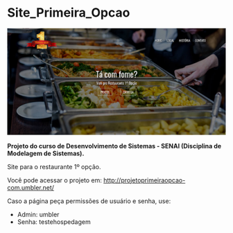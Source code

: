 # Site_Primeira_Opcao

![Print da tela inicial](midia/primeira-opcao.png?raw=true "Optional Title")


**Projeto do curso de Desenvolvimento de Sistemas - SENAI (Disciplina de Modelagem de Sistemas).**

Site para o restaurante 1º opção.

Você pode acessar o projeto em:
http://projetoprimeiraopcao-com.umbler.net/

Caso a página peça permissões de usuário e senha, use:
- Admin: umbler
- Senha: testehospedagem

